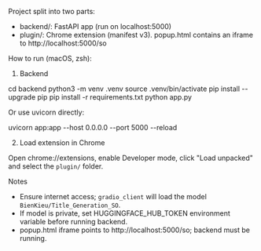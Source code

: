 Project split into two parts:

- backend/: FastAPI app (run on localhost:5000)
- plugin/: Chrome extension (manifest v3). popup.html contains an iframe to http://localhost:5000/so

How to run (macOS, zsh):

1. Backend

cd backend
python3 -m venv .venv
source .venv/bin/activate
pip install --upgrade pip
pip install -r requirements.txt
python app.py

Or use uvicorn directly:

uvicorn app:app --host 0.0.0.0 --port 5000 --reload

2. Load extension in Chrome

Open chrome://extensions, enable Developer mode, click "Load unpacked" and select the `plugin/` folder.

Notes
- Ensure internet access; `gradio_client` will load the model `BienKieu/Title_Generation_SO`.
- If model is private, set HUGGINGFACE_HUB_TOKEN environment variable before running backend.
- popup.html iframe points to http://localhost:5000/so; backend must be running.
